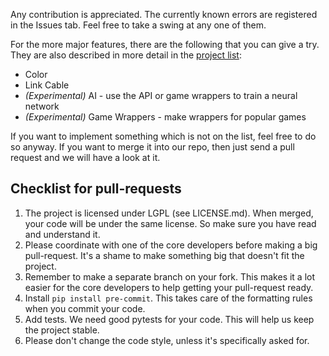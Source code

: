 Any contribution is appreciated. The currently known errors are registered in the Issues tab. Feel free to take a swing at any one of them.

For the more major features, there are the following that you can give a try. They are also described in more detail in the [project list](https://github.com/Baekalfen/PyBoy/raw/master/extras/Projects/Projects.pdf):
* Color
* Link Cable
* _(Experimental)_ AI - use the API or game wrappers to train a neural network
* _(Experimental)_ Game Wrappers - make wrappers for popular games

If you want to implement something which is not on the list, feel free to do so anyway. If you want to merge it into our repo, then just send a pull request and we will have a look at it.

Checklist for pull-requests
---------------------------

  1. The project is licensed under LGPL (see LICENSE.md). When merged, your code will be under the same license.
     So make sure you have read and understand it.
  2. Please coordinate with one of the core developers before making a big pull-request.
     It's a shame to make something big that doesn't fit the project.
  3. Remember to make a separate branch on your fork. This makes it a lot easier for the core developers to help
     getting your pull-request ready.
  4. Install `pip install pre-commit`. This takes care of the formatting rules when you commit your code.
  5. Add tests. We need good pytests for your code. This will help us keep the project stable.
  6. Please don't change the code style, unless it's specifically asked for.
